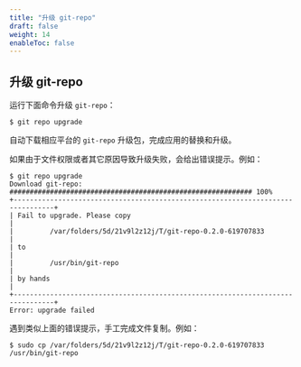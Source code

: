 ```yaml
---
title: "升级 git-repo"
draft: false
weight: 14
enableToc: false
---
```


## 升级 git-repo

运行下面命令升级 `git-repo`：

    $ git repo upgrade

自动下载相应平台的 `git-repo` 升级包，完成应用的替换和升级。

如果由于文件权限或者其它原因导致升级失败，会给出错误提示。例如：

    $ git repo upgrade
    Download git-repo: ############################################################ 100%
    +--------------------------------------------------------------------------------+
    | Fail to upgrade. Please copy                                                   |
    |         /var/folders/5d/21v9l2z12j/T/git-repo-0.2.0-619707833                  |
    | to                                                                             |
    |         /usr/bin/git-repo                                                      |
    | by hands                                                                       |
    +--------------------------------------------------------------------------------+
    Error: upgrade failed

遇到类似上面的错误提示，手工完成文件复制。例如：

    $ sudo cp /var/folders/5d/21v9l2z12j/T/git-repo-0.2.0-619707833 /usr/bin/git-repo
